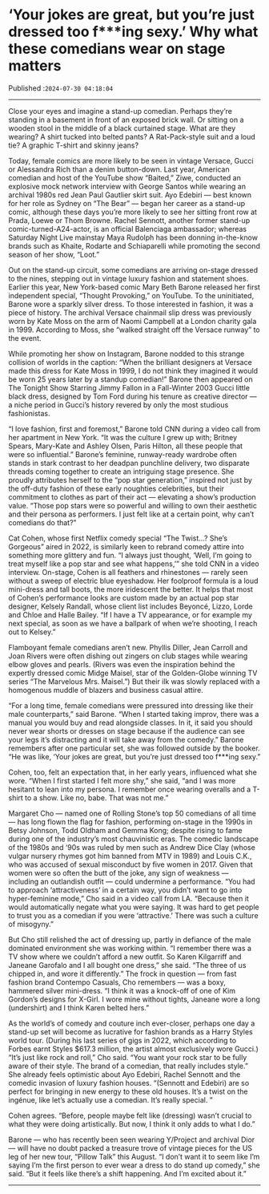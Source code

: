 # ‘Your jokes are great, but you’re just dressed too f***ing sexy.’ Why what these comedians wear on stage matters

Published :`2024-07-30 04:18:04`

---

Close your eyes and imagine a stand-up comedian. Perhaps they’re standing in a basement in front of an exposed brick wall. Or sitting on a wooden stool in the middle of a black curtained stage. What are they wearing? A shirt tucked into belted pants? A Rat-Pack-style suit and a loud tie? A graphic T-shirt and skinny jeans?

Today, female comics are more likely to be seen in vintage Versace, Gucci or Alessandra Rich than a denim button-down. Last year, American comedian and host of the YouTube show “Baited,” Ziwe, conducted an explosive mock network interview with George Santos while wearing an archival 1980s red Jean Paul Gautlier skirt suit. Ayo Edebiri — best known for her role as Sydney on “The Bear” — began her career as a stand-up comic, although these days you’re more likely to see her sitting front row at Prada, Loewe or Thom Browne. Rachel Sennott, another former stand-up comic-turned-A24-actor, is an official Balenciaga ambassador; whereas Saturday Night Live mainstay Maya Rudolph has been donning in-the-know brands such as Khaite, Rodarte and Schiaparelli while promoting the second season of her show, “Loot.”

Out on the stand-up circuit, some comedians are arriving on-stage dressed to the nines, stepping out in vintage luxury fashion and statement shoes. Earlier this year, New York-based comic Mary Beth Barone released her first independent special, “Thought Provoking,” on YouTube. To the uninitiated, Barone wore a sparkly silver dress. To those interested in fashion, it was a piece of history. The archival Versace chainmail slip dress was previously worn by Kate Moss on the arm of Naomi Campbell at a London charity gala in 1999. According to Moss, she “walked straight off the Versace runway” to the event.

While promoting her show on Instagram, Barone nodded to this strange collision of worlds in the caption: “When the brilliant designers at Versace made this dress for Kate Moss in 1999, I do not think they imagined it would be worn 25 years later by a standup comedian!” Barone then appeared on The Tonight Show Starring Jimmy Fallon in a Fall-Winter 2003 Gucci little black dress, designed by Tom Ford during his tenure as creative director — a niche period in Gucci’s history revered by only the most studious fashionistas.

“I love fashion, first and foremost,” Barone told CNN during a video call from her apartment in New York. “It was the culture I grew up with; Britney Spears, Mary-Kate and Ashley Olsen, Paris Hilton, all these people that were so influential.” Barone’s feminine, runway-ready wardrobe often stands in stark contrast to her deadpan punchline delivery, two disparate threads coming together to create an intriguing stage presence. She proudly attributes herself to the “pop star generation,” inspired not just by the off-duty fashion of these early noughties celebrities, but their commitment to clothes as part of their act — elevating a show’s production value. “Those pop stars were so powerful and willing to own their aesthetic and their persona as performers. I just felt like at a certain point, why can’t comedians do that?”

Cat Cohen, whose first Netflix comedy special “The Twist…? She’s Gorgeous” aired in 2022, is similarly keen to rebrand comedy attire into something more glittery and fun. “I always just thought, ‘Well, I’m going to treat myself like a pop star and see what happens,’” she told CNN in a video interview. On-stage, Cohen is all feathers and rhinestones — rarely seen without a sweep of electric blue eyeshadow. Her foolproof formula is a loud mini-dress and tall boots, the more iridescent the better. It helps that most of Cohen’s performance looks are custom made by an actual pop star designer, Kelsely Randall, whose client list includes Beyoncé, Lizzo, Lorde and Chloe and Halle Bailey. “If I have a TV appearance, or for example my next special, as soon as we have a ballpark of when we’re shooting, I reach out to Kelsey.”

Flamboyant female comedians aren’t new. Phyllis Diller, Jean Carroll and Joan Rivers were often dishing out zingers on club stages while wearing elbow gloves and pearls. (Rivers was even the inspiration behind the expertly dressed comic Midge Maisel, star of the Golden-Globe winning TV series “The Marvelous Mrs. Maisel.”) But their ilk was slowly replaced with a homogenous muddle of blazers and business casual attire.

“For a long time, female comedians were pressured into dressing like their male counterparts,” said Barone. “When I started taking improv, there was a manual you would buy and read alongside classes. In it, it said you should never wear shorts or dresses on stage because if the audience can see your legs it’s distracting and it will take away from the comedy.” Barone remembers after one particular set, she was followed outside by the booker. “He was like, ‘Your jokes are great, but you’re just dressed too f***ing sexy.”

Cohen, too, felt an expectation that, in her early years, influenced what she wore. “When I first started I felt more shy,” she said, “and I was more hesitant to lean into my persona. I remember once wearing overalls and a T-shirt to a show. Like no, babe. That was not me.”

Margaret Cho — named one of Rolling Stone’s top 50 comedians of all time — has long flown the flag for fashion, performing on-stage in the 1990s in Betsy Johnson, Todd Oldham and Gemma Kong; despite rising to fame during one of the industry’s most chauvinistic eras. The comedic landscape of the 1980s and ‘90s was ruled by men such as Andrew Dice Clay (whose vulgar nursery rhymes got him banned from MTV in 1989) and Louis C.K., who was accused of sexual misconduct by five women in 2017. Given that women were so often the butt of the joke, any sign of weakness — including an outlandish outfit — could undermine a performance. “You had to approach ‘attractiveness’ in a certain way, you didn’t want to go into hyper-feminine mode,” Cho said in a video call from LA. “Because then it would automatically negate what you were saying. It was hard to get people to trust you as a comedian if you were ‘attractive.’ There was such a culture of misogyny.”

But Cho still relished the act of dressing up, partly in defiance of the male dominated environment she was working within. “I remember there was a TV show where we couldn’t afford a new outfit. So Karen Kilgarriff and Janeane Garofalo and I all bought one dress,” she said. “The three of us chipped in, and wore it differently.” The frock in question — from fast fashion brand Contempo Casuals, Cho remembers — was a boxy, hammered silver mini-dress. “I think it was a knock-off of one of Kim Gordon’s designs for X-Girl. I wore mine without tights, Janeane wore a long (undershirt) and I think Karen belted hers.”

As the world’s of comedy and couture inch ever-closer, perhaps one day a stand-up set will become as lucrative for fashion brands as a Harry Styles world tour. (During his last series of gigs in 2022, which according to Forbes earnt Styles $617.3 million, the artist almost exclusively wore Gucci.) “It’s just like rock and roll,” Cho said. “You want your rock star to be fully aware of their style. The brand of a comedian, that really includes style.” She already feels optimistic about Ayo Edebiri, Rachel Sennott and the comedic invasion of luxury fashion houses. “(Sennott and Edebiri) are so perfect for bringing in new energy to these old houses. It’s a twist on the ingénue, like let’s actually use a comedian. It’s really special. ”

Cohen agrees. “Before, people maybe felt like (dressing) wasn’t crucial to what they were doing artistically. But now, I think it only adds to what I do.”

Barone — who has recently been seen wearing Y/Project and archival Dior — will have no doubt packed a treasure trove of vintage pieces for the US leg of her new tour, “Pillow Talk” this August. “I don’t want it to seem like I’m saying I’m the first person to ever wear a dress to do stand up comedy,” she said. “But it feels like there’s a shift happening. And I’m excited about it.”

---

